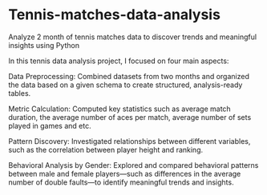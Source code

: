 # Tennis-matches-data-analysis
Analyze 2 month of tennis matches data to discover trends and meaningful insights using Python


In this tennis data analysis project, I focused on four main aspects:

Data Preprocessing: Combined datasets from two months and organized the data based on a given schema to create structured, analysis-ready tables.

Metric Calculation: Computed key statistics such as average match duration, the average number of aces per match, average number of sets played in games and etc.

Pattern Discovery: Investigated relationships between different variables, such as the correlation between player height and ranking.

Behavioral Analysis by Gender: Explored and compared behavioral patterns between male and female players—such as differences in the average number of double faults—to identify meaningful trends and insights.

